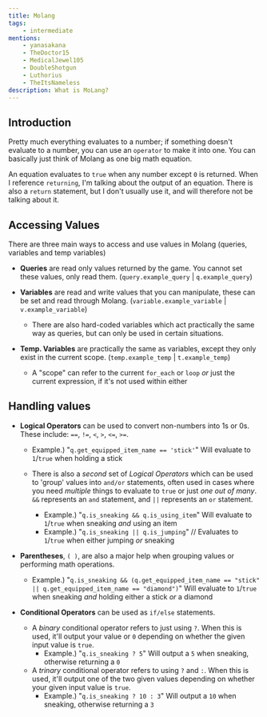 ```yaml
---
title: Molang
tags:
    - intermediate
mentions:
    - yanasakana
    - TheDoctor15
    - MedicalJewel105
    - DoubleShotgun
    - Luthorius
    - TheItsNameless
description: What is MoLang?
---
```


## Introduction

Pretty much everything evaluates to a number; if something doesn't evaluate to a number, you can use an `operator` to make it into one. You can basically just think of Molang as one big math equation.

An equation evaluates to `true` when any number except `0` is returned. When I reference `returning`, I'm talking about the output of an equation. There is also a `return` statement, but I don't usually use it, and will therefore not be talking about it.

## Accessing Values

There are three main ways to access and use values in Molang (queries, variables and temp variables)

- **Queries** are read only values returned by the game. You cannot set these values, only read them. (`query.example_query` | `q.example_query`)

- **Variables** are read and write values that you can manipulate, these can be set and read through Molang. (`variable.example_variable` | `v.example_variable`)
    - There are also hard-coded variables which act practically the same way as queries, but can only be used in certain situations.

- **Temp. Variables** are practically the same as variables, except they only exist in the current scope. (`temp.example_temp` | `t.example_temp`)
    - A "scope" can refer to the current `for_each` or `loop` *or* just the current expression, if it's not used within either

## Handling values

- **Logical Operators** can be used to convert non-numbers into 1s or 0s. These include: `==`, `!=`, `<`, `>`, `<=`, `>=`.
    - Example.) "`q.get_equipped_item_name == 'stick'`" Will evaluate to `1`/`true` when holding a stick

    - There is also a *second* set of *Logical Operators* which can be used to 'group' values into `and/or` statements, often used in cases where you need *multiple* things to evaluate to `true` or just *one out of many*. `&&` represents an `and` statement, and `||` represents an `or` statement.
        - Example.) "`q.is_sneaking && q.is_using_item`" Will evaluate to `1`/`true` when sneaking *and* using an item
        - Example.) "`q.is_sneaking || q.is_jumping`" // Evaluates to `1`/`true` when either jumping *or* sneaking

- **Parentheses**, `( )`, are also a major help when grouping values or performing math operations.
    - Example.) "`q.is_sneaking && (q.get_equipped_item_name == "stick" || q.get_equipped_item_name == "diamond")`" Will evaluate to `1`/`true` when sneaking *and* holding either a stick *or* a diamond

- **Conditional Operators** can be used as `if/else` statements. 
    - A *binary* conditional operator refers to just using `?`. When this is used, it'll output your value or `0` depending on whether the given input value is `true`. 
        - Example.) "`q.is_sneaking ? 5`" Will output a `5` when sneaking, otherwise returning a `0`
    - A *trinary* conditional operator refers to using `?` and `:`. When this is used, it'll output one of the two given values depending on whether your given input value is `true`.
        - Example.) "`q.is_sneaking ? 10 : 3`" Will output a `10` when sneaking, otherwise returning a `3`


